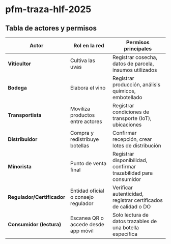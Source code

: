 # pfm-traza-hlf-2025

## Tabla de actores y permisos

<table>
  <thead>
    <tr>
      <th>Actor</th>
      <th>Rol en la red</th>
      <th>Permisos principales</th>
    </tr>
  </thead>
  <tbody>
    <tr>
      <td><strong>Viticultor</strong></td>
      <td>Cultiva las uvas</td>
      <td>Registrar cosecha, datos de parcela, insumos utilizados</td>
    </tr>
    <tr>
      <td><strong>Bodega</strong></td>
      <td>Elabora el vino</td>
      <td>Registrar producción, análisis químicos, embotellado</td>
    </tr>
    <tr>
      <td><strong>Transportista</strong></td>
      <td>Moviliza productos entre actores</td>
      <td>Registrar condiciones de transporte (IoT), ubicaciones</td>
    </tr>
    <tr>
      <td><strong>Distribuidor</strong></td>
      <td>Compra y redistribuye botellas</td>
      <td>Confirmar recepción, crear lotes de distribución</td>
    </tr>
    <tr>
      <td><strong>Minorista</strong></td>
      <td>Punto de venta final</td>
      <td>Registrar disponibilidad, confirmar trazabilidad para consumidor</td>
    </tr>
    <tr>
      <td><strong>Regulador/Certificador</strong></td>
      <td>Entidad oficial o consejo regulador</td>
      <td>Verificar autenticidad, registrar certificados de calidad o DO</td>
    </tr>
    <tr>
      <td><strong>Consumidor (lectura)</strong></td>
      <td>Escanea QR o accede desde app móvil</td>
      <td>Solo lectura de datos trazables de una botella específica</td>
    </tr>
  </tbody>
</table>